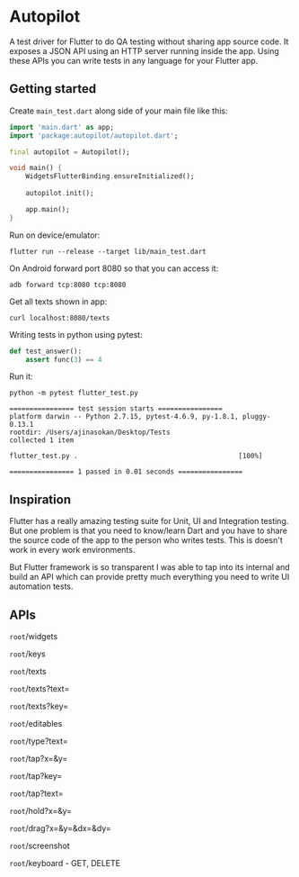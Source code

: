 # Autopilot

A test driver for Flutter to do QA testing without sharing app source code. It exposes a JSON API using an HTTP server running inside the app. Using these APIs you can write tests in any language for your Flutter app.

## Getting started

Create `main_test.dart` along side of your main file like this:

```dart
import 'main.dart' as app;
import 'package:autopilot/autopilot.dart';

final autopilot = Autopilot();

void main() {
    WidgetsFlutterBinding.ensureInitialized();
    
    autopilot.init();

    app.main();
}

```

Run on device/emulator:

```shell
flutter run --release --target lib/main_test.dart
```

On Android forward port 8080 so that you can access it:

```shell
adb forward tcp:8080 tcp:8080
```

Get all texts shown in app:

```shell
curl localhost:8080/texts
```

Writing tests in python using pytest:

```python
def test_answer():
    assert func(3) == 4
```

Run it:

```shell
python -m pytest flutter_test.py

================ test session starts ================
platform darwin -- Python 2.7.15, pytest-4.6.9, py-1.8.1, pluggy-0.13.1
rootdir: /Users/ajinasokan/Desktop/Tests
collected 1 item

flutter_test.py .                                        [100%]

================ 1 passed in 0.01 seconds ================
```

## Inspiration

Flutter has a really amazing testing suite for Unit, UI and Integration testing. But one problem is that you need to know/learn Dart and you have to share the source code of the app to the person who writes tests. This is doesn't work in every work environments.

But Flutter framework is so transparent I was able to tap into its internal and build an API which can provide pretty much everything you need to write UI automation tests.

## APIs

`root`/widgets

`root`/keys

`root`/texts

`root`/texts?text=<text>

`root`/texts?key=<key>

`root`/editables

`root`/type?text=<text>

`root`/tap?x=<x>&y=<y>

`root`/tap?key=<key>

`root`/tap?text=<text>

`root`/hold?x=<x>&y=<y>

`root`/drag?x=<x>&y=<y>&dx=<dx>&dy=<dy>

`root`/screenshot

`root`/keyboard - GET, DELETE
